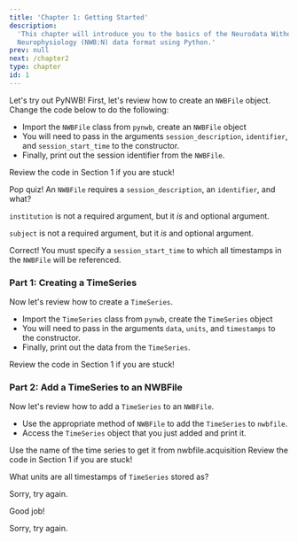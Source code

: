 ```yaml
---
title: 'Chapter 1: Getting Started'
description:
  'This chapter will introduce you to the basics of the Neurodata Without Borders:
  Neurophysiology (NWB:N) data format using Python.'
prev: null
next: /chapter2
type: chapter
id: 1
---
```


<exercise id="1" title="Introduction" type="slides">

<slides source="chapter1_01_introduction">
</slides>

</exercise>

<exercise id="2" title="Create an NWBFile">

Let's try out PyNWB! First, let's review how to create an `NWBFile` object.
Change the code below to do the following:

- Import the `NWBFile` class from `pynwb`, create an `NWBFile` object
- You will need to pass in the arguments `session_description`, `identifier`,
and `session_start_time` to the constructor.
- Finally, print out the session identifier from the `NWBFile`.

<codeblock id="01_02_01">

Review the code in Section 1 if you are stuck!

</codeblock>

</exercise>

<exercise id="3" title="Review Questions">

Pop quiz! An `NWBFile` requires a `session_description`, an `identifier`, and what?

<choice id="01_03_01">
<opt text="institution">

`institution` is not a required argument, but it _is_ and optional argument.

</opt>

<opt text="subject">

`subject` is not a required argument, but it _is_ and optional argument.

</opt>

<opt text="session_start_time" correct="true">

Correct! You must specify a `session_start_time` to which all timestamps in the
`NWBFile` will be referenced.

</opt>
</choice>

</exercise>

<exercise id="4" title="Time Series Data" type="slides">

<slides source="chapter1_04_time_series">
</slides>

</exercise>

<exercise id="5" title="Work with Time Series Data">

### Part 1: Creating a TimeSeries

Now let's review how to create a `TimeSeries`.

- Import the `TimeSeries` class from `pynwb`, create the `TimeSeries` object
- You will need to pass in the arguments `data`, `units`,
and `timestamps` to the constructor.
- Finally, print out the data from the `TimeSeries`.

<codeblock id="01_05_01">

Review the code in Section 1 if you are stuck!

</codeblock>

### Part 2: Add a TimeSeries to an NWBFile

Now let's review how to add a `TimeSeries` to an `NWBFile`.

- Use the appropriate method of `NWBFile` to add the `TimeSeries` to `nwbfile`.
- Access the `TimeSeries` object that you just added and print it.

<codeblock id="01_05_02">

Use the name of the time series to get it from nwbfile.acquisition
Review the code in Section 1 if you are stuck!

</codeblock>

</exercise>

<exercise id="6" title="Review Questions">

What units are all timestamps of `TimeSeries` stored as?

<choice id="01_06_01">
<opt text="Milliseconds">

Sorry, try again.

</opt>

<opt text="Seconds" correct="true">

Good job!

</opt>

<opt text="Days">

Sorry, try again.

</opt>
</choice>

</exercise>

<exercise id="7" title="Writing and Reading Files" type="slides">

<slides source="chapter1_07_basic_io">
</slides>

</exercise>
